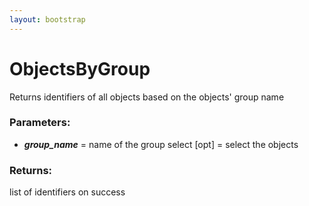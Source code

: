 ```yaml
---
layout: bootstrap
---
```


# ObjectsByGroup

Returns identifiers of all objects based on the objects' group name
          

### Parameters:

- ***group_name*** = name of the group
select [opt] = select the objects
        

### Returns:


list of identifiers on success
        



